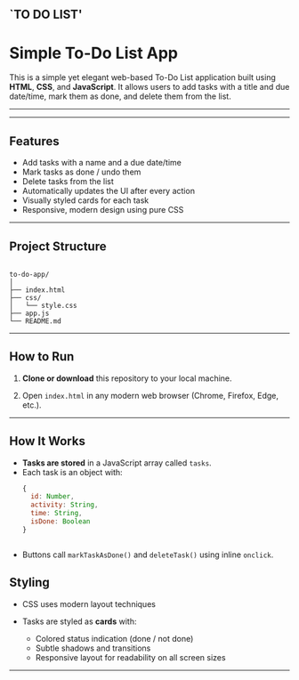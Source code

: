 
## `TO DO LIST'

#  Simple To-Do List App

This is a simple yet elegant web-based To-Do List application built using **HTML**, **CSS**, and **JavaScript**. It allows users to add tasks with a title and due date/time, mark them as done, and delete them from the list.

---

---

## Features

- Add tasks with a name and a due date/time
- Mark tasks as done / undo them
- Delete tasks from the list
- Automatically updates the UI after every action
- Visually styled cards for each task
- Responsive, modern design using pure CSS

---

##  Project Structure

```

to-do-app/
│
├── index.html         
├── css/
│   └── style.css     
├── app.js             
└── README.md          

````

---

## How to Run

1. **Clone or download** this repository to your local machine.

2. Open `index.html` in any modern web browser (Chrome, Firefox, Edge, etc.).


---


## How It Works

- **Tasks are stored** in a JavaScript array called `tasks`.
- Each task is an object with:
  ```js
  {
    id: Number,         
    activity: String,   
    time: String,       
    isDone: Boolean     
  }



* Buttons call `markTaskAsDone()` and `deleteTask()` using inline `onclick`.



## Styling

* CSS uses modern layout techniques
* Tasks are styled as **cards** with:

    * Colored status indication (done / not done)
    * Subtle shadows and transitions
    * Responsive layout for readability on all screen sizes

---
